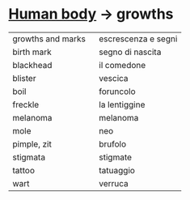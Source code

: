# [Human body](human-body.html) -> growths 

<table>
<tr>
<td width="50%">growths and marks</td>
<td>escrescenza e segni</td>
</tr>
<tr>
<td width="50%">birth mark</td>
<td>segno di nascita</td>
</tr>
<tr>
<td width="50%">blackhead</td>
<td>il comedone</td>
</tr>
<tr>
<td width="50%">blister</td>
<td>vescica</td>
</tr>
<tr>
<td width="50%">boil</td>
<td>foruncolo</td>
</tr>
<tr>
<td width="50%">freckle</td>
<td>la lentiggine</td>
</tr>
<tr>
<td width="50%">melanoma</td>
<td>melanoma</td>
</tr>
<tr>
<td width="50%">mole</td>
<td>neo</td>
</tr>
<tr>
<td width="50%">pimple, zit</td>
<td>brufolo</td>
</tr>
<tr>
<td width="50%">stigmata</td>
<td>stigmate</td>
</tr>
<tr>
<td width="50%">tattoo</td>
<td>tatuaggio</td>
</tr>
<tr>
<td width="50%">wart</td>
<td>verruca</td>
</tr>
</table>
